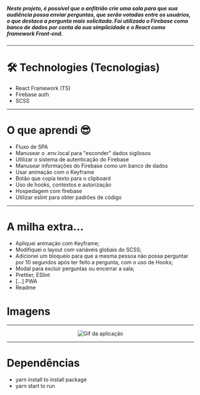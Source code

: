 ###

##### Neste projeto, é possível que o anfitrião crie uma sala para que sua audiência possa enviar perguntas, que serão votadas entre os usuários, o que destaca a pergunta mais solicitada. Foi utilizado o Firebase como banco de dados por conta da sua simplicidade e o React como framework Front-end.

---

# 🛠 Technologies (Tecnologias)

- React Framework (TS)
- Firebase auth
- SCSS

---

# O que aprendi 😎

- Fluxo de SPA
- Manusear o .env.local para "esconder" dados sigilosos
- Utilizar o sistema de autenticação do Firebase
- Manusear informações do Firebase como um banco de dados
- Usar animação com o Keyframe
- Botão que copia texto para o clipboard
- Uso de hooks, contextos e autorização
- Hospedagem com firebase
- Utilizar eslint para obter padrões de código

---

# A milha extra...

- Apliquei animação com Keyframe;
- Modifiquei o layout com variáveis globais do SCSS;
- Adicionei um bloqueio para que a mesma pessoa não possa perguntar por 10 segundos após ter feito a pergunta, com o uso de Hooks;
- Modal para excluir perguntas ou encerrar a sala;
- Prettier, ESlint
- [...] PWA
- Readme

# Imagens

---

<p align="center"><img src="public/gif.gif" alt="Gif da aplicação"></p>

---

# Dependências

- yarn install to install package
- yarn start to run
